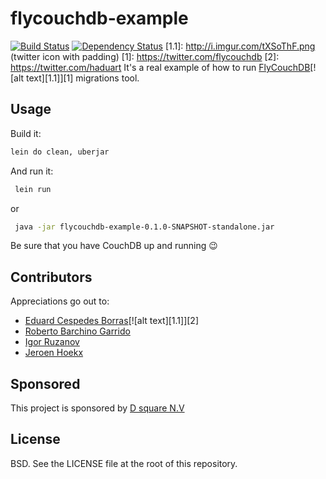 # flycouchdb-example

[![Build Status](https://travis-ci.org/haduart/flycouchdb-example.svg)](https://travis-ci.org/haduart/flycouchdb-example) [![Dependency Status](https://www.versioneye.com/user/projects/54dafe24c1bbbd5f82000379/badge.svg?style=flat)](https://www.versioneye.com/user/projects/54dafe24c1bbbd5f82000379)
[1.1]: http://i.imgur.com/tXSoThF.png (twitter icon with padding)
[1]: https://twitter.com/flycouchdb
[2]: https://twitter.com/haduart
It's a real example of how to run [FlyCouchDB](https://github.com/haduart/flycouchdb)[![alt text][1.1]][1] migrations tool.

## Usage

Build it:
```bash
lein do clean, uberjar
```

And run it:
```bash
 lein run
```
 or
```bash
 java -jar flycouchdb-example-0.1.0-SNAPSHOT-standalone.jar
```
Be sure that you have CouchDB up and running :wink:

## Contributors

Appreciations go out to:

* [Eduard Cespedes Borras](https://github.com/haduart)[![alt text][1.1]][2]
* [Roberto Barchino Garrido](https://github.com/fisoide)
* [Igor Ruzanov](https://github.com/r00z)
* [Jeroen Hoekx](https://github.com/jhoekx)


## Sponsored

This project is sponsored by [D square N.V](http://dsquare.be)

## License

BSD.  See the LICENSE file at the root of this repository.